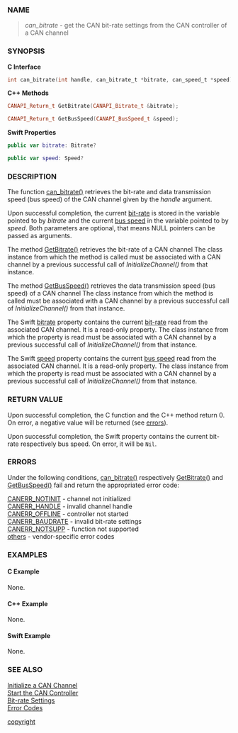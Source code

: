 ### NAME

> *can_bitrate* - get the CAN bit-rate settings from the CAN controller of a CAN channel

### SYNOPSIS

<a id="can_bitrate"></a>
**C Interface**
```C
int can_bitrate(int handle, can_bitrate_t *bitrate, can_speed_t *speed);
```
<a id="GetBitrate"></a>
<a id="GetBusSpeed"></a>
**C++ Methods**
```C++
CANAPI_Return_t GetBitrate(CANAPI_Bitrate_t &bitrate);

CANAPI_Return_t GetBusSpeed(CANAPI_BusSpeed_t &speed);
```
<a id="var_bitrate"></a>
<a id="var_speed"></a>
**Swift Properties**
```Swift
public var bitrate: Bitrate?

public var speed: Speed?
```

### DESCRIPTION

The function [can_bitrate()](#can_bitrate) retrieves the bit-rate and data transmission speed (bus speed) of the CAN channel given by the *handle* argument.

Upon successful completion, the current [bit-rate](/reference/bitrate_settings#can_bitrate_t) is stored in the variable pointed to by *bitrate*
and the current [bus speed](/reference/bitrate_settings#can_speed_t) in the variable pointed to by *speed*.
Both parameters are optional, that means NULL pointers can be passed as arguments. 

The method [GetBitrate()](#getbitrate) retrieves the bit-rate of a CAN channel
The class instance from which the method is called must be associated with a CAN channel by a previous successful call of *InitializeChannel()* from that instance.

The method [GetBusSpeed()](#getbusspeed) retrieves the data transmission speed (bus speed) of a CAN channel
The class instance from which the method is called must be associated with a CAN channel by a previous successful call of *InitializeChannel()* from that instance.

The Swift [bitrate](#var_bitrate) property contains the current [bit-rate](/reference/bitrate_settings#struct_bitrate) read from the associated CAN channel.
It is a read-only property.
The class instance from which the property is read must be associated with a CAN channel by a previous successful call of *InitializeChannel()* from that instance.

The Swift [speed](#var_speed) property contains the current [bus speed](reference/bitrate_settings#struct_speed) read from the associated CAN channel.
It is a read-only property.
The class instance from which the property is read must be associated with a CAN channel by a previous successful call of *InitializeChannel()* from that instance.

### RETURN VALUE

Upon successful completion, the C function and the C++ method return 0. On error, a negative value will be returned (see [errors](#errors)).

Upon successful completion, the Swift property contains the current bit-rate respectively bus speed. On error, it will be `Nil`.

### ERRORS

Under the following conditions, [can_bitrate()](#can_bitrate) respectively [GetBitrate()](#getbitrate) and [GetBusSpeed()](#getbusspeed) fail and return the appropriated error code:

[CANERR_NOTINIT](/reference/error_codes#error_notinit)   - channel not initialized \
[CANERR_HANDLE](/reference/error_codes#error_handle)     - invalid channel handle \
[CANERR_OFFLINE](/reference/error_codes#error_offlien)   - controller not started \
[CANERR_BAUDRATE](/reference/error_codes#error_baudrate) - invalid bit-rate settings \
[CANERR_NOTSUPP](/reference/error_codes#error_notsupp)   - function not supported \
[others](/reference/error_codes#error_vendor)            - vendor-specific error codes

### EXAMPLES

#### C Example

None.

#### C++ Example

None.

#### Swift Example

None.

### SEE ALSO

[Initialize a CAN Channel](/reference/can_init#name) \
[Start the CAN Controller](/reference/can_start#name) \
[Bit-rate Settings](/reference/bitrate_settings#name) \
[Error Codes](/reference/error_codes#name)


[copyright](../copyright.md ':include')